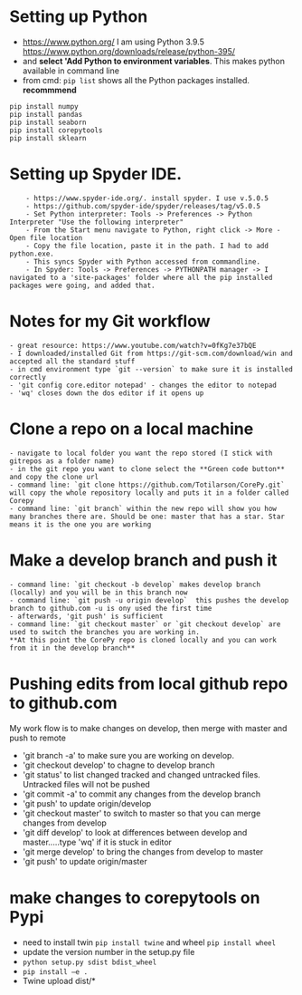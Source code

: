 # Setting up Python
-  https://www.python.org/ I am using Python 3.9.5 https://www.python.org/downloads/release/python-395/
-  and **select 'Add Python to environment variables**. This makes python available in command line
- from cmd: `pip list` shows all the Python packages
installed. **recommmend**
```
pip install numpy
pip install pandas
pip install seaborn
pip install corepytools
pip install sklearn
```
# Setting up Spyder IDE.
```
    - https://www.spyder-ide.org/. install spyder. I use v.5.0.5 
    - https://github.com/spyder-ide/spyder/releases/tag/v5.0.5
    - Set Python interpreter: Tools -> Preferences -> Python Interpreter "Use the following interpreter"
    - From the Start menu navigate to Python, right click -> More - Open file location
    - Copy the file location, paste it in the path. I had to add python.exe. 
    - This syncs Spyder with Python accessed from commandline.
    - In Spyder: Tools -> Preferences -> PYTHONPATH manager -> I navigated to a 'site-packages' folder where all the pip installed packages were going, and added that.
```
# Notes for my Git workflow
```
- great resource: https://www.youtube.com/watch?v=0fKg7e37bQE
- I downloaded/installed Git from https://git-scm.com/download/win and accepted all the standard stuff
- in cmd environment type `git --version` to make sure it is installed correctly
- 'git config core.editor notepad' - changes the editor to notepad
- 'wq' closes down the dos editor if it opens up
```
# Clone a repo on a local machine
```
- navigate to local folder you want the repo stored (I stick with gitrepos as a folder name)
- in the git repo you want to clone select the **Green code button** and copy the clone url
- command line: `git clone https://github.com/Totilarson/CorePy.git` will copy the whole repository locally and puts it in a folder called Corepy
- command line: `git branch` within the new repo will show you how many branches there are. Should be one: master that has a star. Star means it is the one you are working
```
# Make a develop branch and push it
```
- command line: `git checkout -b develop` makes develop branch (locally) and you will be in this branch now
- command line: `git push -u origin develop`  this pushes the develop branch to github.com -u is ony used the first time
- afterwards, 'git push' is sufficient
- command line: `git checkout master` or `git checkout develop` are used to switch the branches you are working in.
**At this point the CorePy repo is cloned locally and you can work from it in the develop branch**
```

# Pushing edits from local github repo to github.com
My work flow is to make changes on develop, then merge with master and push to remote

- 'git branch -a' to make sure you are working on develop.
- 'git checkout develop' to chagne to develop branch
- 'git status' to list changed tracked and changed untracked files. Untracked files will not be pushed
- 'git commit -a' to commit any changes from the develop branch
- 'git push' to update origin/develop
- 'git checkout master' to switch to master so that you can merge changes from develop
- 'git diff develop' to look at differences between develop and master.....type 'wq' if it is stuck in editor
- 'git merge develop' to bring the changes from develop to master
- 'git push' to update origin/master



# make changes to corepytools on Pypi
- need to install twin `pip install twine` and wheel `pip install wheel`
-  update the version number in the setup.py file 
-  `python setup.py sdist bdist_wheel`
-  `pip install –e .`
-  Twine upload dist/*
